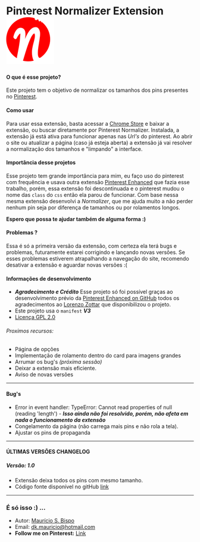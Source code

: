 # Pinterest Normalizer Extension ![Pinterest Normalizer](/assets/path128.png)

#### O que é esse projeto?
Este projeto tem o objetivo de normalizar os tamanhos dos pins presentes no [Pinterest](https://br.pinterest.com).

#### Como usar
Para usar essa extensão, basta acessar a [Chrome Store](https://chrome.google.com/webstore/category/extensions?hl=pt-br) e baixar a extensão, ou buscar diretamente por Pinterest Normalizer. Instalada, a extensão já está ativa para funcionar apenas nas *Url's* do pinterest. Ao abrir o site ou atualizar a página (caso já esteja aberta) a extensão já vai resolver a normalização dos tamanhos e "limpando" a interface.

#### Importância desse projetos
Esse projeto tem grande importância para mim, eu faço uso do pinterest com frequência e usava outra extensão [Pinterest Enhanced](https://chrome.google.com/webstore/detail/pinterest-enhanced/egpachgbfnbpkceigfpcpicekmiehame) que fazia esse trabalho, porém, essa extensão foi descontinuada e o pinterest mudou o nome das `class` do `css` então ela parou de funcionar.
Com base nessa mesma extensão desenvolvi a *Normalizer*, que me ajuda muito a não perder nenhum pin seja por diferença de tamanhos ou por rolamentos longos.

**Espero que possa te ajudar também de alguma forma :)**

#### Problemas ?
Essa é só a primeira versão da extensão, com certeza ela terá bugs e problemas, futuramente estarei corrigindo e lançando novas versões. Se esses problemas estiverem atrapalhando a navegação do site, recomendo desativar a extensão e aguardar novas versões :(

#### Informações de desenvolvimento
* ***Agradecimento e Crédito*** Esse projeto só foi possível graças ao desenvolvimento prévio da [Pinterest Enhanced on GitHub](https://github.com/lordgiotto/pinterest-enhanced) todos os agradecimentos ao [Lorenzo Zottar](https://github.com/lordgiotto) que disponibilizou o projeto.
* Este projeto usa o `manifest` ***V3***
* [Licença GPL 2.0](https://github.com/mauricio-fenix/chrome-extension/blob/main/LICENSE)

###### Proximos recursos:
- Página de opções
- Implementação de rolamento dentro do card para imagens grandes
- Arrumar os bug's *(próxima sessão)*
- Deixar a extensão mais eficiente.
- Aviso de novas versões

---
#### Bug's

* Error in event handler: TypeError: Cannot read properties of null (reading 'length') - ***Isso ainda não foi resolvido, porém, não afeta em nada o funcionamento da extensão***
* Congelamento da página (não carrega mais pins e não rola a tela).
* Ajustar os pins de propaganda

---
#### ÚLTIMAS VERSÕES CHANGELOG
##### Versão: 1.0
- Extensão deixa todos os pins com mesmo tamanho.
- Código fonte disponível no gitHub [link](https://github.com/mauricio-fenix/chrome-extension.git)

---

### É só isso :) ...
- Autor: [Maurício S. Bispo]()
- Email: [dk.mauricio@hotmail.com](mailto:dk.mauricio@hotmail.com)
- **Follow me on Pinterest:** [Link](https://pin.it/3ockOvI)